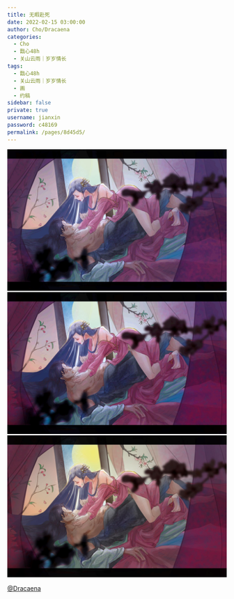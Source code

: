 ```yaml
---
title: 无暇赴死
date: 2022-02-15 03:00:00
author: Cho/Dracaena
categories: 
  - Cho
  - 戬心48h
  - 关山云雨｜岁岁情长
tags: 
  - 戬心48h
  - 关山云雨｜岁岁情长
  - 画
  - 约稿
sidebar: false
private: true
username: jianxin
password: c48169
permalink: /pages/8d45d5/
---
```


![色彩调整2](/img/cho/色彩调整2.jpg)
![色彩调整1](/img/cho/色彩调整1.jpg)
![色彩调整3](/img/cho/色彩调整3偏黄.jpg)

[@Dracaena](https://shineigedracaena.lofter.com/)
